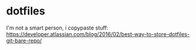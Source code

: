 # dotfiles
I'm not a smart person, i copypaste stuff:
https://developer.atlassian.com/blog/2016/02/best-way-to-store-dotfiles-git-bare-repo/
